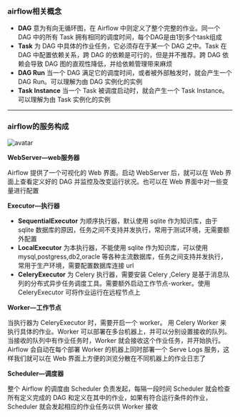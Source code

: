 ### airflow相关概念

- **DAG**  意为有向无循环图，在 Airflow 中则定义了整个完整的作业。同一个 DAG 中的所有 Task 拥有相同的调度时间，每个DAG是由1到多个task组成
- **Task**  为 DAG 中具体的作业任务，它必须存在于某一个 DAG 之中。Task 在 DAG 中配置依赖关系，跨 DAG 的依赖是可行的，但是并不推荐。跨 DAG 依赖会导致 DAG 图的直观性降低，并给依赖管理带来麻烦
- **DAG Run** 当一个 DAG 满足它的调度时间，或者被外部触发时，就会产生一个 DAG Run。可以理解为由 DAG 实例化的实例
- **Task Instance** 当一个 Task 被调度启动时，就会产生一个 Task Instance。可以理解为由 Task 实例化的实例

-----

### airflow的服务构成

![avatar](..\100.pic\4.airflow\airflow_服务构成.png)

**WebServer—web服务器**

Airflow 提供了一个可视化的 Web 界面。启动 WebServer 后，就可以在 Web 界面上查看定义好的 DAG 并监控及改变运行状况。也可以在 Web 界面中对一些变量进行配置

**Executor—执行器**

- **SequentialExecutor** 为顺序执行器，默认使用 sqlite 作为知识库，由于 sqlite 数据库的原因，任务之间不支持并发执行，常用于测试环境，无需要额外配置
- **LocalExecutor** 为本执行器，不能使用 sqlite 作为知识库，可以使用 mysql,postgress,db2,oracle 等各种主流数据库，任务之间支持并发执行，常用于生产环境，需要配置数据库连接 url
- **CeleryExecutor** 为 Celery 执行器，需要安装 Celery ,Celery 是基于消息队列的分布式异步任务调度工具。需要额外启动工作节点-worker。使用 CeleryExecutor 可将作业运行在远程节点上

**Worker—工作节点**

当执行器为 CeleryExecutor 时，需要开启一个 worker。
用 Celery Worker 来执行具体的作业。Worker 可以部署在多台机器上，并可以分别设置接收的队列。当接收的队列中有作业任务时，Worker 就会接收这个作业任务，并开始执行。Airflow 会自动在每个部署 Worker 的机器上同时部署一个 Serve Logs 服务，这样我们就可以在 Web 界面上方便的浏览分散在不同机器上的作业日志了

**Scheduler—调度器**

整个 Airflow 的调度由 Scheduler 负责发起，每隔一段时间 Scheduler 就会检查所有定义完成的 DAG 和定义在其中的作业，如果有符合运行条件的作业，Scheduler 就会发起相应的作业任务以供 Worker 接收

